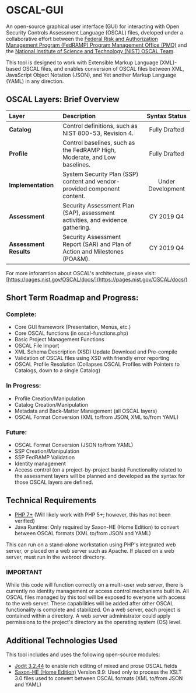 # OSCAL-GUI
An open-source graphical user interface (GUI) for interacting with Open Security Controls Assessment Language (OSCAL) files, dveloped under a collaborative effort between the [Federal Risk and Authorization Management Program (FedRAMP) Program Management Office (PMO)](https://fedramp.gov) and the [National Institute of Science and Technology (NIST) OSCAL Team](https://nist.gov/OSCAL).

This tool is designed to work with Extensible Markup Language (XML)-based OSCAL files, and enables conversion of OSCAL files between XML, JavaScript Object Notation (JSON), and Yet another Markup Language (YAML) in any direction.

## OSCAL Layers: Brief Overview

| Layer      | Description     | Syntax Status     |
| :------------- | :---------- | :-----------: |
|  **Catalog** | Control definitions, such as NIST 800-53, Revision 4. | Fully Drafted |
| **Profile**  | Control baselines, such as the FedRAMP High, Moderate, and Low baselines. | Fully Drafted |
|  **Implementation** | System Security Plan (SSP) content and vendor-provided component content. | Under Development |
|  **Assessment** | Security Assessment Plan (SAP), assessment activities, and evidence gathering. | CY 2019 Q4 |
|  **Assessment Results** | Security Assessment Report (SAR) and Plan of Action and Milestones (POA&M). | CY 2019 Q4 |

For more inforamtion about OSCAL's architecture, please visit:
[https://pages.nist.gov/OSCAL/docs/](https://pages.nist.gov/OSCAL/docs/)

## Short Term Roadmap and Progress:

### Complete:
- Core GUI framework (Presentation, Menus, etc.)
- Core OSCAL functions (in oscal-functions.php)
- Basic Project Management Functions
- OSCAL File Import
- XML Schema Description (XSD) Update Download and Pre-compile
- Validation of OSCAL files using XSD with friendly error reporting
- OSCAL Profile Resolution (Collapses OSCAL Profiles with Pointers to Catalogs, down to a single Catalog)

### In Progress:
- Profile Creation/Manipulation
- Catalog Creation/Manipulation
- Metadata and Back-Matter Management (all OSCAL layers)
- OSCAL Format Conversion (XML to/from JSON, XML to/from YAML)

### Future:
- OSCAL Format Conversion (JSON to/from YAML)
- SSP Creation/Manipulation
- SSP FedRAMP Validation
- Identity management
- Access control (on a project-by-project basis)
Functionality related to the assessment layers will be planned and developed as the syntax for those OSCAL layers are defined.

## Technical Requirements
- [PHP 7+](https://www.php.net/downloads.php) (Will likely work with PHP 5+; however, this has not been verified)
- Java Runtime: Only required by Saxon-HE (Home Edition) to convert between OSCAL formats (XML to/from JSON and YAML)

This can run on a stand-alone workstation using PHP's integrated web server, or placed on a web server such as Apache. If placed on a web server, must run in the webroot directory.  

### IMPORTANT
While this code will function correctly on a multi-user web server, there is currently no identity management or access control mechanisms built in. All OSCAL files managed by this tool will be exposed to everyone with access to the web server. These capabilities will be added after other OSCAL functionality is complete and stabilized. On a web server, each project is contained within a directory. A web server administrator could apply permissions to the project's directory as the operating system (OS) level.

## Additional Technologies Used
This tool includes and uses the following open-source modules:
- [Jodit 3.2.44](https://xdsoft.net/jodit/) to enable rich editing of mixed and prose OSCAL fields
- [Saxon-HE (Home Edition)](https://saxonica.com/download/java.xml) Version 9.9: Used only to process the XSLT 3.0 files used to convert between OSCAL formats (XML to/from JSON and YAML) 

